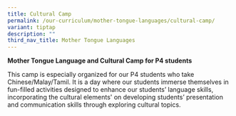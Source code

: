 ```yaml
---
title: Cultural Camp
permalink: /our-curriculum/mother-tongue-languages/cultural-camp/
variant: tiptap
description: ""
third_nav_title: Mother Tongue Languages
---
```

<p><strong>Mother Tongue Language and Cultural Camp for P4 students</strong></p><p>This camp is especially organized for our P4 students who take Chinese/Malay/Tamil. It is a day where our students immerse themselves in fun-filled activities designed to enhance our students’ language skills, incorporating the cultural elements' on developing students’ presentation and communication skills through exploring cultural topics.</p>
